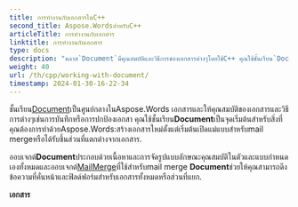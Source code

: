 ```yaml
---
title: การทำงานกับเอกสารในC++
second_title: Aspose.WordsสำหรับC++
articleTitle: การทำงานกับเอกสาร
linktitle: การทำงานกับเอกสาร
type: docs
description: "คลาส`Document`มีคุณสมบัติและวิธีการของเอกสารต่างๆโดยใช้C++ คุณใช้ชั้นเรียน`Document`เป็นจุดเริ่มต้นสำหรับสิ่งที่คุณต้องการที่จะดำเนินการกับ Aspose.WordsสำหรับC++. วัตถุ`Document`สามารถบันทึกไปยังแฟ้มหรือสตรีมและส่งไปยังเบราว์เซอร์."
weight: 40
url: /th/cpp/working-with-document/
timestamp: 2024-01-30-16-22-34
---
```


ชั้นเรียน[Document](https://reference.aspose.com/words/cpp/aspose.words/document/)เป็นศูนย์กลางในAspose.Words เอกสารและให้คุณสมบัติของเอกสารและวิธีการต่างๆเช่นการบันทึกหรือการปกป้องเอกสา คุณใช้ชั้นเรียน**Document**เป็นจุดเริ่มต้นสำหรับสิ่งที่คุณต้องการทำด้วยAspose.Words:สร้างเอกสารใหม่ตั้งแต่เริ่มต้นเปิดแม่แบบสำหรับmail mergeหรือได้รับชิ้นส่วนที่แตกต่างจากเอกสาร.

ออบเจกต์**Document**ประกอบด้วยเนื้อหาและการจัดรูปแบบลักษณะคุณสมบัติในตัวและแบบกำหนดเองทั้งหมดและออบเจกต์[MailMerge](https://reference.aspose.com/words/cpp/aspose.words.mailmerging/mailmerge/)ที่ใช้สำหรับmail merge **Document**ช่วยให้คุณสามารถดึงข้อความที่คั่นหน้าและฟิลด์ฟอร์มสำหรับเอกสารทั้งหมดหรือส่วนที่แยก.

**เอกสาร**
